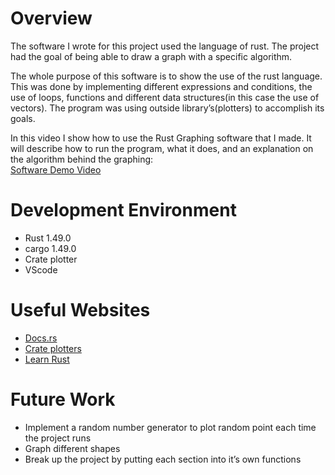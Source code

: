 # Overview


The software I wrote for this project used the language of rust. The project had the goal of being able to draw a graph with a specific algorithm. 

The whole purpose of this software is to show the use of the rust language. This was done by implementing different expressions and conditions, the use of loops, functions and different data structures(in this case the use of vectors). The program was using outside library’s(plotters) to accomplish its goals.    


In this video I show how to use the Rust Graphing software that I made. It will describe how to run the program, what it does, and an explanation on the algorithm behind the graphing:    
[Software Demo Video](https://youtu.be/1VeHSNo3iCk)

# Development Environment

* Rust  1.49.0
* cargo 1.49.0
* Crate plotter
* VScode

# Useful Websites

* [Docs.rs](https://docs.rs/)
* [Crate plotters](https://docs.rs/plotters/0.2.12/plotters/)
* [Learn Rust](https://www.rust-lang.org/learn)

# Future Work

* Implement a random number generator to plot random point each time the project runs 
* Graph different shapes
* Break up the project by putting each section into it’s own functions    
